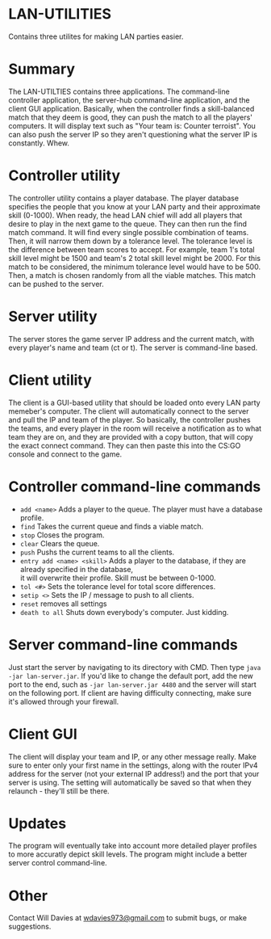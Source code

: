 # LAN-UTILITIES
Contains three utilites for making LAN parties easier.

# Summary
The LAN-UTILTIES contains three applications. The command-line controller application, the server-hub command-line application, and the
client GUI application. Basically, when the controller finds a skill-balanced match that they deem is good, they can push the match to all the players' computers. It will display text such as "Your team is: Counter terroist". You can also push the server IP so they aren't
questioning what the server IP is constantly. Whew.

# Controller utility
The controller utility contains a player database. The player database specifies the people that you know at your LAN party
and their approximate skill (0-1000). When ready, the head LAN chief will add all players that desire to play in the next
game to the queue. They can then run the find match command. It will find every single possible combination of teams.
Then, it will narrow them down by a tolerance level. The tolerance level is the difference between team scores to accept. For
example, team 1's total skill level might be 1500  and team's 2 total skill level might be 2000. For this match to be considered,
the minimum tolerance level would have to be 500. Then, a match is chosen randomly from all the viable matches. This match can be pushed to the server.

# Server utility
The server stores the game server IP address and the current match, with every player's name and team (ct or t). 
The server is command-line based.

# Client utility
The client is a GUI-based utility that should be loaded onto every LAN party memeber's computer. The client will automatically
connect to the server and pull the IP and team of the player. So basically, the controller pushes the teams, and every player in the room will receive a notification as to what team they are on, and they are provided with a copy button, that will copy the exact connect command. They can then paste this into the CS:GO console and connect to the game. 

# Controller command-line commands
* ```add <name>``` Adds a player to the queue. The player must have a database profile.  
* ```find``` Takes the current queue and finds a viable match.  
* ```stop``` Closes the program.  
* ```clear``` Clears the queue.  
* ```push``` Pushs the current teams to all the clients.  
* ```entry add <name> <skill>``` Adds a player to the database, if they are already specified in the database,   
it will overwrite their profile. Skill must be between 0-1000.  
* ```tol <#>``` Sets the tolerance level for total score differences.  
* ```setip <>``` Sets the IP / message to push to all clients.  
* ```reset``` removes all settings  
* ```death to all``` Shuts down everybody's computer. Just kidding.  

# Server command-line commands
Just start the server by navigating to its directory with CMD. Then type ```java -jar lan-server.jar```. If you'd like to change the default port, add the new port to the end, such as ```-jar lan-server.jar 4480``` and the server will start on the following port. If client are having difficulty connecting, make sure it's allowed through your firewall.

# Client GUI
The client will display your team and IP, or any other message really. Make sure to enter only your first name in the settings, along with the router IPv4 address for the server (not your external IP address!) and the port that your server is using. The setting will automatically be saved so that when they relaunch - they'll still be there.

# Updates
The program will eventually take into account more detailed player profiles to more accuratly depict skill levels.
The program might include a better server control command-line.

# Other
Contact Will Davies at wdavies973@gmail.com to submit bugs, or make suggestions.
